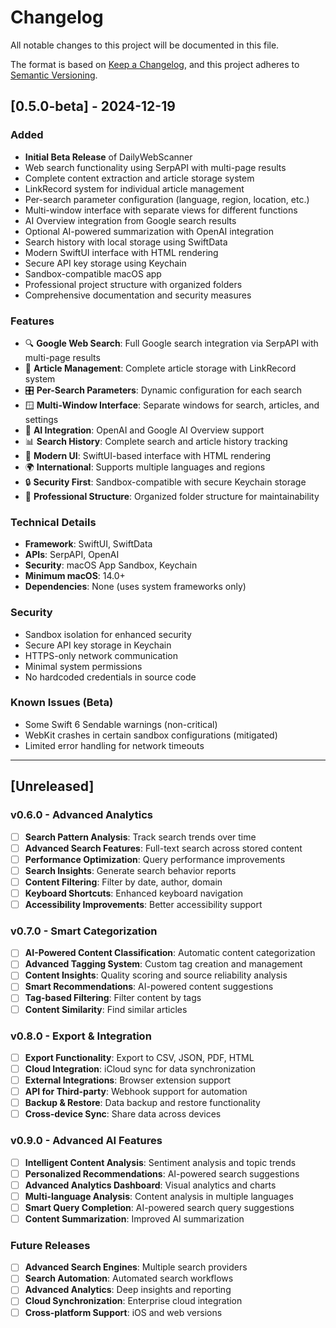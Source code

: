 # Changelog

All notable changes to this project will be documented in this file.

The format is based on [Keep a Changelog](https://keepachangelog.com/en/1.0.0/),
and this project adheres to [Semantic Versioning](https://semver.org/spec/v2.0.0.html).

## [0.5.0-beta] - 2024-12-19

### Added
- **Initial Beta Release** of DailyWebScanner
- Web search functionality using SerpAPI with multi-page results
- Complete content extraction and article storage system
- LinkRecord system for individual article management
- Per-search parameter configuration (language, region, location, etc.)
- Multi-window interface with separate views for different functions
- AI Overview integration from Google search results
- Optional AI-powered summarization with OpenAI integration
- Search history with local storage using SwiftData
- Modern SwiftUI interface with HTML rendering
- Secure API key storage using Keychain
- Sandbox-compatible macOS app
- Professional project structure with organized folders
- Comprehensive documentation and security measures

### Features
- 🔍 **Google Web Search**: Full Google search integration via SerpAPI with multi-page results
- 📰 **Article Management**: Complete article storage with LinkRecord system
- 🎛️ **Per-Search Parameters**: Dynamic configuration for each search
- 🪟 **Multi-Window Interface**: Separate windows for search, articles, and settings
- 🤖 **AI Integration**: OpenAI and Google AI Overview support
- 📊 **Search History**: Complete search and article history tracking
- 🎨 **Modern UI**: SwiftUI-based interface with HTML rendering
- 🌍 **International**: Supports multiple languages and regions
- 🔒 **Security First**: Sandbox-compatible with secure Keychain storage
- 📁 **Professional Structure**: Organized folder structure for maintainability

### Technical Details
- **Framework**: SwiftUI, SwiftData
- **APIs**: SerpAPI, OpenAI
- **Security**: macOS App Sandbox, Keychain
- **Minimum macOS**: 14.0+
- **Dependencies**: None (uses system frameworks only)

### Security
- Sandbox isolation for enhanced security
- Secure API key storage in Keychain
- HTTPS-only network communication
- Minimal system permissions
- No hardcoded credentials in source code

### Known Issues (Beta)
- Some Swift 6 Sendable warnings (non-critical)
- WebKit crashes in certain sandbox configurations (mitigated)
- Limited error handling for network timeouts

---

## [Unreleased]

### v0.6.0 - Advanced Analytics
- [ ] **Search Pattern Analysis**: Track search trends over time
- [ ] **Advanced Search Features**: Full-text search across stored content
- [ ] **Performance Optimization**: Query performance improvements
- [ ] **Search Insights**: Generate search behavior reports
- [ ] **Content Filtering**: Filter by date, author, domain
- [ ] **Keyboard Shortcuts**: Enhanced keyboard navigation
- [ ] **Accessibility Improvements**: Better accessibility support

### v0.7.0 - Smart Categorization
- [ ] **AI-Powered Content Classification**: Automatic content categorization
- [ ] **Advanced Tagging System**: Custom tag creation and management
- [ ] **Content Insights**: Quality scoring and source reliability analysis
- [ ] **Smart Recommendations**: AI-powered content suggestions
- [ ] **Tag-based Filtering**: Filter content by tags
- [ ] **Content Similarity**: Find similar articles

### v0.8.0 - Export & Integration
- [ ] **Export Functionality**: Export to CSV, JSON, PDF, HTML
- [ ] **Cloud Integration**: iCloud sync for data synchronization
- [ ] **External Integrations**: Browser extension support
- [ ] **API for Third-party**: Webhook support for automation
- [ ] **Backup & Restore**: Data backup and restore functionality
- [ ] **Cross-device Sync**: Share data across devices

### v0.9.0 - Advanced AI Features
- [ ] **Intelligent Content Analysis**: Sentiment analysis and topic trends
- [ ] **Personalized Recommendations**: AI-powered search suggestions
- [ ] **Advanced Analytics Dashboard**: Visual analytics and charts
- [ ] **Multi-language Analysis**: Content analysis in multiple languages
- [ ] **Smart Query Completion**: AI-powered search query suggestions
- [ ] **Content Summarization**: Improved AI summarization

### Future Releases
- [ ] **Advanced Search Engines**: Multiple search providers
- [ ] **Search Automation**: Automated search workflows
- [ ] **Advanced Analytics**: Deep insights and reporting
- [ ] **Cloud Synchronization**: Enterprise cloud integration
- [ ] **Cross-platform Support**: iOS and web versions

